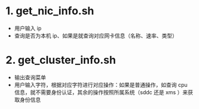# 1. get_nic_info.sh
- 用户输入 ip
- 查询是否为本机 ip、如果是就查询对应网卡信息（名称、速率、类型）


# 2. get_cluster_info.sh
- 输出查询菜单
- 用户输入字符，根据对应字符进行对应操作：如果是普通操作，如查询 cpu 信息，就不需要身份认证，其余的操作按照所属系统（sddc 还是 xms ）来获取身份信息
